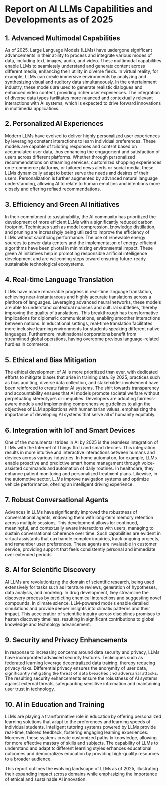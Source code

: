 # Report on AI LLMs Capabilities and Developments as of 2025

## 1. Advanced Multimodal Capabilities

As of 2025, Large Language Models (LLMs) have undergone significant advancements in their ability to process and integrate various modes of data, including text, images, audio, and video. These multimodal capabilities enable LLMs to seamlessly understand and generate content across different media, enhancing their utility in diverse fields. In virtual reality, for example, LLMs can create immersive environments by analyzing and synthesizing visual and auditory data simultaneously. In the entertainment industry, these models are used to generate realistic dialogues and enhanced video content, providing richer user experiences. The integration of diverse data types facilitates more nuanced and contextually relevant interactions with AI systems, which is expected to drive forward innovations in multimedia applications.

## 2. Personalized AI Experiences

Modern LLMs have evolved to deliver highly personalized user experiences by leveraging constant interactions to learn individual preferences. These models are capable of tailoring responses and content based on accumulated user data, thus enhancing the engagement and satisfaction of users across different platforms. Whether through personalized recommendations on streaming services, customized shopping experiences on e-commerce platforms, or tailored news alerts on social media, these LLMs dynamically adapt to better serve the needs and desires of their users. Personalization is further augmented by advanced natural language understanding, allowing AI to relate to human emotions and intentions more closely and offering refined recommendations.

## 3. Efficiency and Green AI Initiatives

In their commitment to sustainability, the AI community has prioritized the development of more efficient LLMs with a significantly reduced carbon footprint. Techniques such as model compression, knowledge distillation, and pruning are increasingly being utilized to improve the efficiency of LLMs without sacrificing performance. The use of renewable energy sources to power data centers and the implementation of energy-efficient algorithms have been pivotal in minimizing environmental impact. These green AI initiatives help in promoting responsible artificial intelligence development and are welcoming steps toward ensuring future-ready sustainable technological ecosystems.

## 4. Real-time Language Translation

LLMs have made remarkable progress in real-time language translation, achieving near-instantaneous and highly accurate translations across a plethora of languages. Leveraging advanced neural networks, these models are able to understand contextual nuances and cultural subtleties, thereby improving the quality of translations. This breakthrough has transformative implications for diplomatic communications, enabling smoother interactions between nations. In educational settings, real-time translation facilitates more inclusive learning environments for students speaking different native languages. Furthermore, multinational corporations benefit from streamlined global operations, having overcome previous language-related hurdles in commerce.

## 5. Ethical and Bias Mitigation

The ethical development of AI is more prioritized than ever, with dedicated efforts to mitigate biases that arise in training data. By 2025, practices such as bias auditing, diverse data collection, and stakeholder involvement have been reinforced to create fairer AI systems. The shift towards transparency and accountability ensures that AI models promote societal welfare without perpetuating stereotypes or inequities. Developers are adopting fairness-aware models and implementing comprehensive guidelines to align the objectives of LLM applications with humanitarian values, emphasizing the importance of developing AI systems that serve all of humanity equitably.

## 6. Integration with IoT and Smart Devices

One of the monumental strides in AI by 2025 is the seamless integration of LLMs with the Internet of Things (IoT) and smart devices. This integration results in more intuitive and interactive interactions between humans and devices across various industries. In home automation, for example, LLMs enable proactive and predictive smart home management through voice-assisted commands and automation of daily routines. In healthcare, they enhance patient monitoring and personalized treatment plans. Likewise, in the automotive sector, LLMs improve navigation systems and optimize vehicle performance, offering an intelligent driving experience.

## 7. Robust Conversational Agents

Advances in LLMs have significantly improved the robustness of conversational agents, endowing them with long-term memory retention across multiple sessions. This development allows for continued, meaningful, and contextually aware interactions with users, managing to sustain conversational coherence over time. Such capabilities are evident in virtual assistants that can handle complex inquiries, track ongoing projects, and remember user preferences. These agents are invaluable in customer service, providing support that feels consistently personal and immediate over extended periods.

## 8. AI for Scientific Discovery

AI LLMs are revolutionizing the domain of scientific research, being used extensively for tasks such as literature reviews, generation of hypotheses, data analysis, and modeling. In drug development, they streamline the discovery process by predicting chemical interactions and suggesting novel compounds. In climate science, LLM-powered models enable detailed simulations and provide deeper insights into climatic patterns and their impact. This acceleration of scientific inquiry across disciplines promises to hasten discovery timelines, resulting in significant contributions to global knowledge and technology advancement.

## 9. Security and Privacy Enhancements

In response to increasing concerns around data security and privacy, LLMs have incorporated advanced security features. Techniques such as federated learning leverage decentralized data training, thereby reducing privacy risks. Differential privacy ensures the anonymity of user data, significantly mitigating the threat of data breaches and adversarial attacks. The resulting security enhancements ensure the robustness of AI systems against external threats, safeguarding sensitive information and maintaining user trust in technology.

## 10. AI in Education and Training

LLMs are playing a transformative role in education by offering personalized learning solutions that adapt to the preferences and learning speeds of individual students. Intelligent tutoring systems powered by LLMs provide real-time, tailored feedback, fostering engaging learning experiences. Moreover, these systems create customized paths to knowledge, allowing for more effective mastery of skills and subjects. The capability of LLMs to understand and adapt to different learning styles enhances educational outcomes and democratizes education by providing high-quality resources to a broader audience.

This report outlines the evolving landscape of LLMs as of 2025, illustrating their expanding impact across domains while emphasizing the importance of ethical and sustainable AI innovation.